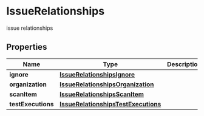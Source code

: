 

# IssueRelationships

issue relationships

## Properties

| Name | Type | Description | Notes |
|------------ | ------------- | ------------- | -------------|
|**ignore** | [**IssueRelationshipsIgnore**](IssueRelationshipsIgnore.md) |  |  [optional] |
|**organization** | [**IssueRelationshipsOrganization**](IssueRelationshipsOrganization.md) |  |  |
|**scanItem** | [**IssueRelationshipsScanItem**](IssueRelationshipsScanItem.md) |  |  |
|**testExecutions** | [**IssueRelationshipsTestExecutions**](IssueRelationshipsTestExecutions.md) |  |  [optional] |



